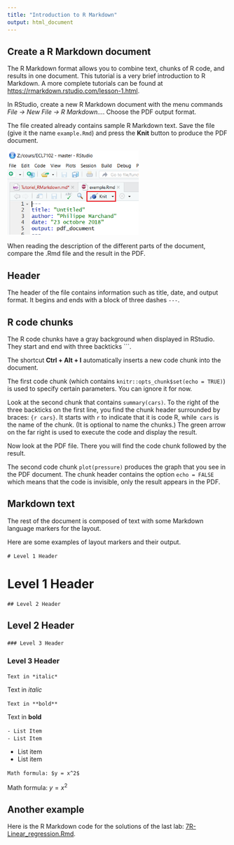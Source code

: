 ```yaml
---
title: "Introduction to R Markdown"
output: html_document
---
```


## Create a R Markdown document

The R Markdown format allows you to combine text, chunks of R code, and results in one document. This tutorial is a very brief introduction to R Markdown. A more complete tutorials can be found at <https://rmarkdown.rstudio.com/lesson-1.html>.

In RStudio, create a new R Markdown document with the menu commands *File -> New File -> R Markdown...*. Choose the PDF output format.

The file created already contains sample R Markdown text. Save the file (give it the name `example.Rmd`) and press the **Knit** button to produce the PDF document.

<img src = "../images/knit_cap.png" width=300>

When reading the description of the different parts of the document, compare the .Rmd file and the result in the PDF.

## Header

The header of the file contains information such as title, date, and output format. It begins and ends with a block of three dashes `---`.

## R code chunks

The R code chunks have a gray background when displayed in RStudio. They start and end with three backticks ```.

The shortcut **Ctrl + Alt + I** automatically inserts a new code chunk into the document.

The first code chunk (which contains `knitr::opts_chunk$set(echo = TRUE)`) is used to specify certain parameters. You can ignore it for now.

Look at the second chunk that contains `summary(cars)`. To the right of the three backticks on the first line, you find the chunk header surrounded by braces: `{r cars}`. It starts with `r` to indicate that it is code R, while` cars` is the name of the chunk. (It is optional to name the chunks.) The green arrow on the far right is used to execute the code and display the result.

Now look at the PDF file. There you will find the code chunk followed by the result.

The second code chunk `plot(pressure)` produces the graph that you see in the PDF document. The chunk header contains the option `echo = FALSE` which means that the code is invisible, only the result appears in the PDF.

## Markdown text

The rest of the document is composed of text with some Markdown language markers for the layout.

Here are some examples of layout markers and their output.

`# Level 1 Header`

# Level 1 Header

`## Level 2 Header`

## Level 2 Header

`### Level 3 Header`

### Level 3 Header

`Text in *italic*`

Text in *italic*

`Text in **bold**`

Text in **bold**

`- List Item` <br>
`- List Item` <br>

- List item
- List item

`Math formula: $y = x^2$ `

Math formula: $y = x^2$


## Another example

Here is the R Markdown code for the solutions of the last lab: [7R-Linear_regression.Rmd](7R-Linear_regression.Rmd).

